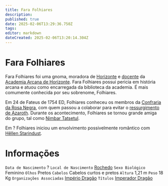 ```yaml
---
title: Fara Folhiares
description: 
published: true
date: 2025-02-06T13:29:36.750Z
tags: 
editor: markdown
dateCreated: 2025-02-06T13:20:14.304Z
---
```


# Fara Folhiares
Fara Folhiares foi uma gnoma, moradora de [Horizonte](/lugares/plano-material/drafeon/sul-de-drafeon/horizonte) e [docente](/rankings-e-titulos/academia-arcana-de-horizonte) da [Academia Arcana de Horizonte](n/faccoes/nacoes/imperio-dragao/academia-arcana-de-horizonte). Fara Folhiares possui pericia em história arcana e atuou como encarregada da biblioteca da academia. É mais comumente conhecida por seu sobrenome, Folhiares.

Em 24 de Fateus de 1754 ED, Folhiares conheceu os membros da [Confraria da Rosa Negra](/faccoes/faccoes-independentes/confraria-da-rosa-negra), com quem passou a colaborar para evitar o [ressurgimento de Azaroth](/capitulos/capitulo-05-a-volta-de-azaroth). Durante os acontecimento, Folhiares se tornou grande amiga do grupo, tal como [Nimbar Tatsetul](/individuos/nimbar-tatsetul). 

Em ? Folhiares iniciou um envolvimento possivelmente romântico com [Hêllen Starindust](/individuos/personagens-de-jogadores/hellen-starindust).

# Informações
`Data de Nascimento` ?
`Local de Nascimento` [Rochedo](/lugares/plano-material/drafeon/sul-de-drafeon/rochedo)
`Sexo Biológico` Feminino
`Olhos` Pretos
`Cabelos` Cabelos curtos e pretos
`Altura` 1,21 m
`Peso` 18 Kg
`Organizações Associadas` [Império Dragão](/faccoes/nacoes/imperio-dragao#imperio-dragao)
`Títulos` [Imperador Dragão](/rankings-e-titulos/imperador-dragao#imperador-dragao)